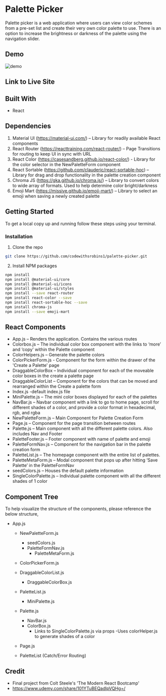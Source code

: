 # Palette Picker

Palette picker is a web application where users can view color schemes from a pre-set list and create their very own color palette to use. There is an option to increase the brightness or darkness of the palette using the navigation slider.

## Demo

![demo](https://github.com/codewithsrobins1/palette-picker/blob/master/readMeGif.gif?raw=true)

## Link to Live Site



## Built With

* React

## Dependencies

1.	Material UI (https://material-ui.com/) – Library for readily available React components
2.	React Router (https://reacttraining.com/react-router/) – Page Transitions for routing to keep UI in sync with URL
3.	React Color (https://casesandberg.github.io/react-color/) - Library for the color selector in the NewPaletteForm component
4.	React Sortable (https://github.com/clauderic/react-sortable-hoc) – Library for drag and drop functionality in the palette creation component
5.	Chroma JS (https://gka.github.io/chroma.js/) – Library to convert colors to wide array of formats. Used to help determine color bright/darkness
6.	Emoji Mart (https://missive.github.io/emoji-mart/) – Library to select an emoji when saving a newly created palette

## Getting Started

To get a local copy up and running follow these steps using your terminal.

### Installation

1. Clone the repo
```sh
git clone https://github.com/codewithsrobins1/palette-picker.git
```
2. Install NPM packages
```sh
npm install
npm install @material-ui/core
npm install @material-ui/icons
npm install @material-ui/styles
npm install --save react-router
npm install react-color --save
npm install react-sortable-hoc --save
npm install chroma-js
npm install --save emoji-mart

```

## React Components
* App.js – Renders the application. Contains the various routes
*	Colorbox.js – The individual color box component with the links to ‘more’ and ‘copy’ within the Palette component
*	ColorHelpers.js – Generate the palette colors
*	ColorPickerForm.js - Component for the form within the drawer of the 'Create a Palette' page
*	DraggableColorBox – Individual component for each of the moveable color boxes in the create a palette page
*	DraggableColorList – Component for the colors that can be moved and rearranged within the Create a palette form
*	Index.js -default index.js file
*	MiniPalette.js – The mini color boxes displayed for each of the palettes
*	NavBar.js – Navbar component with a link to go to home page, scroll for different shades of a color, and provide a color format in hexadecimal, rgb, and rgba
*	NewPaletteForm.js – Main Component for Palette Creation Form
*	Page.js – Component for the page transition between routes
*	Palette.js – Main component with all the different palette colors. Also includes Nav and Footer
*	PaletteFooter.js – Footer component with name of palette and emoji
*	PaletteFormNav.js – Component for the navigation bar in the palette creation form
*	PaletteList.js – The homepage component with the entire list of palettes.
*	PaletteMetaForm.js – Modal component that pops up after hitting ‘Save Palette’ in the PaletteFormNav
*	seedColors.js – Houses the default palette information
*	SingleColorPalette.js – Individual palette component with all the different shades of 1 color

## Component Tree

To help visualize the structure of the components, please reference the below structure,

- App.js
  - NewPaletteForm.js
    - seedColors.js
    - PaletteFormNav.js
      - PaletteMetaForm.js
      
  - ColorPickerForm.js
  - DraggableColorList.js
    - DraggableColorBox.js
    
  - PaletteList.js
    - MiniPalette.js
    
  - Palette.js
    - NavBar.js
    - ColorBox.js
      - Links to SingleColorPalette.js via props
       -Uses colorHelper.js to generate shades of a color
  - Page.js 
  - PaletteList (Catch/Error Routing)
  
## Credit
  * Final project from Colt Steele's 'The Modern React Bootcamp'
  * https://www.udemy.com/share/101YTuBEQadlpVQHg=/
